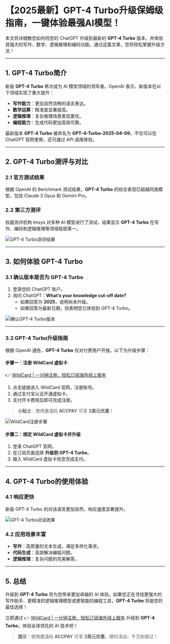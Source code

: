 # 【2025最新】GPT-4 Turbo升级保姆级指南，一键体验最强AI模型！

本文将详细教您如何将您的 ChatGPT 升级到最新的 **GPT-4 Turbo** 版本，并体验其强大的写作、数学、逻辑推理和编码功能。通过这篇文章，您将轻松掌握升级方法！

---

## **1. GPT-4 Turbo简介**

新版 **GPT-4 Turbo** 再次成为 AI 模型领域的领军者。OpenAI 表示，新版本在以下领域实现了重大提升：

- **写作能力**：更加自然流畅的语言表达。
- **数学运算**：精准度显著提高。
- **逻辑推理**：复杂推理场景表现更优。
- **编程能力**：生成代码更加高效可靠。

最新版本 **GPT-4 Turbo** 被命名为 **GPT-4-Turbo-2025-04-09**，不仅可以在 ChatGPT 官网使用，还可通过 API 调用体验。

---

## **2. GPT-4 Turbo测评与对比**

### **2.1 官方测试结果**

根据 OpenAI 的 Benchmark 测试结果，**GPT-4 Turbo** 的综合表现已超越同类模型，包括 Claude 3 Opus 和 Gemini Pro。

### **2.2 第三方测评**

权威测评机构 lmsys 对多种 AI 模型进行了测试，结果显示 **GPT-4 Turbo** 在写作、编码和逻辑推理等领域稳居第一。

![GPT-4 Turbo测评结果](https://cdn.spoock.com/img/f4804743.webp)

---

## **3. 如何体验 GPT-4 Turbo**

### **3.1 确认版本是否为 GPT-4 Turbo**

1. 登录您的 ChatGPT 账户。
2. 询问 ChatGPT：**What’s your knowledge cut-off date?**
   - 如果回答为 **2025**，说明尚未升级。
   - 如果回答为最新日期，则表明您已体验到 GPT-4 Turbo。

![确认GPT-4 Turbo版本](https://cdn.spoock.com/img/41596c7a.webp)

---

### **3.2 GPT-4 Turbo升级指南**

根据 OpenAI 通告，**GPT-4 Turbo** 仅对付费用户开放。以下为升级步骤：

#### **步骤一：注册 WildCard 虚拟卡**

👉 [WildCard | 一分钟注册，轻松订阅海外线上服务](https://bit.ly/bewildcard)

1. 点击链接进入 WildCard 官网，注册账号。
2. 通过支付宝认证开通虚拟卡。
3. 支付开卡费用后即可完成注册。

> **小贴士**：使用邀请码 **ACCPAY** 可享 **2美元优惠**！

![WildCard注册步骤](https://cdn.spoock.com/img/b3e03808.webp)

#### **步骤二：绑定 WildCard 虚拟卡并升级**

1. 登录 ChatGPT 官网。
2. 在订阅页面选择 **升级到 GPT-4 Turbo**。
3. 输入 WildCard 虚拟卡信息完成支付。

---

## **4. GPT-4 Turbo的使用体验**

### **4.1 响应更快**

新版 GPT-4 Turbo 的对话语言更加自然，响应速度显著提升。

![GPT-4 Turbo对话效果](https://cdn.spoock.com/img/bfdac88f.webp)

### **4.2 应用场景丰富**

- **写作**：高质量的文本生成，满足多样化需求。
- **代码生成**：高效解决编程问题。
- **逻辑推理**：复杂问题的完美解答。

---

## **5. 总结**

升级到 **GPT-4 Turbo** 将为您带来更加卓越的 AI 体验。如果您正在寻找更强大的写作助手、更精准的逻辑推理模型或更智能的编程工具，**GPT-4 Turbo** 将是您的最佳选择！

立即通过 👉 [WildCard | 一分钟注册，轻松订阅海外线上服务](https://bit.ly/bewildcard) 升级到 **GPT-4 Turbo**，体验全球领先的 AI 技术吧！

> **提示**：使用邀请码 **ACCPAY** 可享 **2美元优惠**，限时活动，千万别错过！
